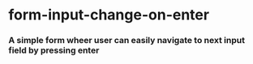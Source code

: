 # form-input-change-on-enter

### A simple form wheer user can easily navigate to next input field by pressing enter
